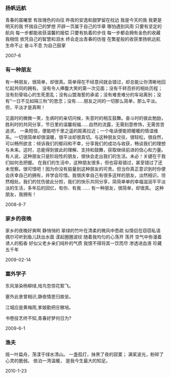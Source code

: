 ### 扬帆远航

青春的晨曦里   有玫瑰色的向往  昨夜的安逸和甜梦留在枕边   我是今天的我  我更是明天的我  怀揣自己的梦想  开辟一页属于自己的华章  哪怕遇到风雨  只要有坚定的航向  每一步都能收获温馨的报偿  只要有执着的步伐  每一步都会拥有金色的收藏       我相信  依凭自己的智慧和泪水  终会走出青春的彷徨  在繁星般的收获里扬帆远航   生命不止  奋斗不息       为自己鼓掌

2007-6

### 有一种朋友

  有一种朋友，很简单，却很真。简单得在不经意间就会错过，却总能让你清晰地回忆起共同的拥有。 
   没有令人捧腹大笑的第一次见面；没有千转百折的相处历程；没有刻骨铭心的生死患乱；没有山盟海誓的承诺；没有难舍难分的车站离别；没有“一日不见如隔三秋”的思念；没有……朋友之间的一切那么简单，那么平淡。但，平淡才是真啊！ 

   见面时的微微一笑，生病时的亲切问候，失意时的相互鼓舞。奋斗时的彼此勉励，胜利时的共同分享，节日里的温馨祝福……自然的流露，无需刻意修饰，无需苦苦追求。 
   一条短信，便能吧千里之遥的距离拉近；一个电话便能把暖暖的情谊维系。一切很简单却很温暖，很平淡却很真切。与这种朋友交往，很轻松，很自然，可以畅所欲言：倾诉我们的郁闷和不幸，分享我们的成功与收获，畅谈我们的理想与未来。这时，总能得到彼此的理解、支持和鼓舞，获取继续前进的信心和力量。有人说，这种朋友只是阶段性的朋友，很快会走出我们的生活。未必！关键在于我们如何去把握。 
   在我们的生活中，这种朋友很多，但也容易错过，甚至错过了还未觉察。很可惜吧！因为你没有掂量到这种朋友的可贵。但当你真正意识到时你便会庆幸自己的拥有，并学会珍惜。我很庆幸自己有很多这样的朋友，淡然相识，坦然相处。我们的忧伤彼此分担，我们的快乐共同分享，简简单单的幸福滋润平平淡淡的生活，多年后的回忆，有你、有我 …… 
   有一种朋友，很简单，却很真。 
   这种朋友，我拥有！   

2008-8-7

### 家乡的夜晚

家乡的夜晚好爽啊   静悄悄的 翠绿的竹叶在清柔的微风中悉疏 似情侣在窃窃私语 偶尔可听到鱼儿跃出水面 漾起圈圈波纹 随着我均匀的心荡开 荡开  空气中弥漫着诱人的稻香 好似父老乡亲们纯朴的气质 我恨不得将其一饮而尽 渗透进血液 珍藏五千年

2009-02-14

### 塞外学子

东风渐染杨柳绿,戏鸟忽惊花絮飞。         

 塞外此景曾相识,静夜情思归故垒。­

 江城应是黄梅雨,爹娘勤把庄稼培。­

书卷技艺终不知,青春好梦何日为?­

2009-6-1

### 渔夫

摇一叶扁舟，荡漾于绿水清山。
一盏孤灯，抹黑了夜的寂寞；
满桨波光，粉碎了心灵的脆弱。
依泊一湾温暖，
是我今生最大的知足。

2010-1-23